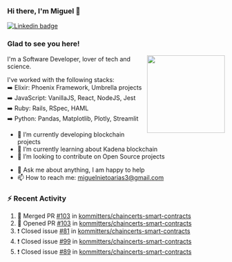 ### Hi there, I'm Miguel 👋

<a href="https://linkedin.com/in/miguelnietoa/" target="_blank" rel="noopener noreferrer">
  <img src="https://img.shields.io/badge/-LinkedIn-0e76a8?style=flat-square&logo=Linkedin&logoColor=white" alt="Linkedin badge">
</a>
<!-- [![Website Badge](https://img.shields.io/badge/Website-3b5998?style=flat-square&logo=google-chrome&logoColor=white)](#notavailablenow#) 

<img src="https://i.imgur.com/tbrLrt5.gif" width=400 alt="Coding GIF" align="right"/>
-->


### Glad to see you here!
<a href="https://github.com/miguelnietoa"><img src="https://github-readme-stats-git-masterrstaa-rickstaa.vercel.app/api?username=miguelnietoa&show_icons=true&hide_border=true&count_private=true&include_all_commits=true&theme=tokyonight" height="180em" align="right"/></a>
I'm a Software Developer, lover of tech and science. 

I've worked with the following stacks:\
➡️ Elixir: Phoenix Framework, Umbrella projects\
➡️ JavaScript: VanillaJS, React, NodeJS, Jest\
➡️ Ruby: Rails, RSpec, HAML\
➡️ Python: Pandas, Matplotlib, Plotly, Streamlit

- 🔭 I’m currently developing blockchain projects
- 🌱 I’m currently learning about Kadena blockchain
- 👯 I’m looking to contribute on Open Source projects
<!-- 
- 😄 I just finished a Machine Learning course! 
- 🤔 I’m looking for help with ...
-->
- 💬 Ask me about anything, I am happy to help
- 📫 How to reach me: miguelnietoarias3@gmail.com


### ⚡ Recent Activity

<!--START_SECTION:activity-->
1. 🎉 Merged PR [#103](https://github.com/kommitters/chaincerts-smart-contracts/pull/103) in [kommitters/chaincerts-smart-contracts](https://github.com/kommitters/chaincerts-smart-contracts)
2. 💪 Opened PR [#103](https://github.com/kommitters/chaincerts-smart-contracts/pull/103) in [kommitters/chaincerts-smart-contracts](https://github.com/kommitters/chaincerts-smart-contracts)
3. ❗️ Closed issue [#81](https://github.com/kommitters/chaincerts-smart-contracts/issues/81) in [kommitters/chaincerts-smart-contracts](https://github.com/kommitters/chaincerts-smart-contracts)
4. ❗️ Closed issue [#99](https://github.com/kommitters/chaincerts-smart-contracts/issues/99) in [kommitters/chaincerts-smart-contracts](https://github.com/kommitters/chaincerts-smart-contracts)
5. ❗️ Closed issue [#89](https://github.com/kommitters/chaincerts-smart-contracts/issues/89) in [kommitters/chaincerts-smart-contracts](https://github.com/kommitters/chaincerts-smart-contracts)
<!--END_SECTION:activity-->
